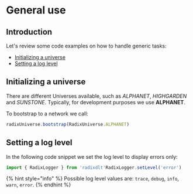 # General use

## Introduction <a id="manage-identities"></a>

Let's review some code examples on how to handle generic tasks:

* ​[Initializing a universe](https://docs.radixdlt.com/alpha/developer/javascript-client-library-guide/code-examples#initializing-a-universe)​
* ​[Setting a log level](https://docs.radixdlt.com/alpha/developer/javascript-client-library-guide/code-examples#setting-a-log-level)​

## Initializing a universe

There are different Universes available, such as _ALPHANET_, _HIGHGARDEN_ and _SUNSTONE_. Typically, for development purposes we use **ALPHANET**.

To bootstrap to a network we call:

```javascript
radixUniverse.bootstrap(RadixUniverse.ALPHANET)
```

## Setting a log level

In the following code snippet we set the log level to display errors only:

```javascript
import { RadixLogger } from 'radixdlt'​RadixLogger.setLevel('error')
```

{% hint style="info" %}
Possible log level values are: `trace`, `debug`, `info`, `warn`, `error`.
{% endhint %}

